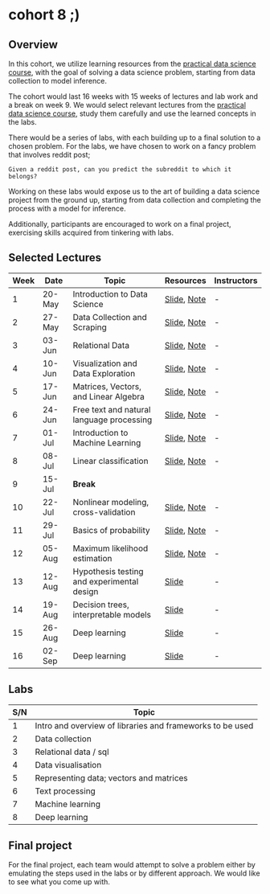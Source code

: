 # cohort 8 ;)
## Overview
In this cohort, we utilize learning resources from the [practical data science course](http://www.datasciencecourse.org/lectures/), with the goal of solving a data science problem, starting from data collection to model inference. 

The cohort would last 16 weeks with 15 weeks of lectures and lab work and a break on week 9. We would select relevant lectures from the [practical data science course](http://www.datasciencecourse.org/lectures/), study them carefully and use the learned concepts in the labs.

There would be a series of labs, with each building up to a final solution to a chosen problem. For the labs, we have chosen to work on a fancy problem that involves reddit post; 

 ```
 Given a reddit post, can you predict the subreddit to which it belongs? 
 ```

Working on these labs would expose us to the art of building a data science project from the ground up, starting from data collection and completing the process with a model for inference.

Additionally, participants are encouraged to work on a final project, exercising skills acquired from tinkering with labs.


## Selected Lectures
Week |Date |  Topic | Resources | Instructors
|---|---| ---| --- | --|
1| 20-May |  Introduction to Data Science | [Slide](http://www.datasciencecourse.org/slides/intro.pdf), [Note](http://www.datasciencecourse.org/notes/intro/) | -
2 |27-May | Data Collection and Scraping | [Slide](http://www.datasciencecourse.org/slides/data_collection.pdf), [Note](http://www.datasciencecourse.org/notes/data_collection/) | -
3 |03-Jun | Relational Data | [Slide](http://www.datasciencecourse.org/slides/relational_data.pdf), [Note](http://www.datasciencecourse.org/notes/relational_data/) | -
4 |10-Jun | Visualization and Data Exploration | [Slide](http://www.datasciencecourse.org/slides/visualization.pdf), [Note](http://www.datasciencecourse.org/notes/visualization/) | -
5 |17-Jun |  Matrices, Vectors, and Linear Algebra | [Slide](http://www.datasciencecourse.org/slides/matrices.pdf), [Note](http://www.datasciencecourse.org/notes/matrices/) | -
6 |24-Jun | Free text and natural language processing | [Slide](http://www.datasciencecourse.org/slides/15388_S22_Lecture_9_free_text.pdf), [Note](http://www.datasciencecourse.org/notes/free_text) | -
7 |01-Jul | Introduction to Machine Learning | [Slide](http://www.datasciencecourse.org/slides/ml_intro.pdf), [Note](http://www.datasciencecourse.org/notes/ml_intro/) |  -
8 |08-Jul | Linear classification | [Slide](http://www.datasciencecourse.org/slides/linear_classification.pdf), [Note](http://www.datasciencecourse.org/notes/linear_classification/)| -
9 |15-Jul | **Break**
10 |22-Jul | Nonlinear modeling, cross-validation | [Slide](http://www.datasciencecourse.org/slides/15388_S22_Lecture_14_nonlinear_modeling.pdf), [Note](http://www.datasciencecourse.org/notes/nonlinear_modeling) | -
11 |29-Jul | Basics of probability | [Slide](http://www.datasciencecourse.org/slides/15388_S22_Lecture_16_probability.pdf), [Note](http://www.datasciencecourse.org/notes/probability) | -
12 |05-Aug | Maximum likelihood estimation | [Slide](http://www.datasciencecourse.org/slides/15388_S22_Lecture_18_mle.pdf), [Note](http://www.datasciencecourse.org/notes/mle) | -
13 |12-Aug | Hypothesis testing and experimental design | [Slide](http://www.datasciencecourse.org/slides/15388_S22_Lecture_19_hypothesis_testing.pdf) | -
14 |19-Aug | Decision trees, interpretable models | [Slide](http://www.datasciencecourse.org/slides/15388_S22_Lecture_22_decision_trees.pdf) | -
15 |26-Aug | Deep learning | [Slide](http://www.datasciencecourse.org/slides/15388_S22_Lecture_23_deep_learning_preview.pdf) | -
16 |02-Sep | Deep learning  | [Slide](http://www.datasciencecourse.org/slides/15388_S22_Lecture_23_deep_learning_preview.pdf) | -




## Labs
S/N | Topic | 
|---| ---|
1| Intro and overview of libraries and frameworks to be used |
2| Data collection |
3| Relational data / sql |
4| Data visualisation |
5| Representing data; vectors and matrices |
6| Text processing |
7| Machine learning |
8| Deep learning |




## Final project
For the final project, each team would attempt to solve a problem either by emulating the steps used in the labs or by different approach. We would like to see what you come up with. 